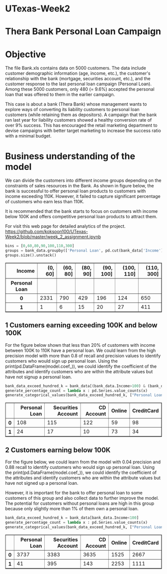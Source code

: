 # UTexas-Week2


# Thera Bank Personal Loan Campaign

# Objective
The file Bank.xls contains data on 5000 customers. The data include customer demographic information (age, income, etc.), the customer's relationship with the bank (mortgage, securities account, etc.), and the customer response to the last personal loan campaign (Personal Loan). Among these 5000 customers, only 480 (= 9.6%) accepted the personal loan that was offered to them in the earlier campaign.

This case is about a bank (Thera Bank) whose management wants to explore ways of converting its liability customers to personal loan customers (while retaining them as depositors). A campaign that the bank ran last year for liability customers showed a healthy conversion rate of over 9% success. This has encouraged the retail marketing department to devise campaigns with better target marketing to increase the success ratio with a minimal budget.

# Business understanding of the model

We can divide the customers into different income groups depending on the constraints of sales resources in the Bank. As shown in figure below, the bank is successful to offer personal loan products to customers with income exceeding 110K. However, it failed to capture significant percentage of customers who earn less than 110K.

It is recommended that the bank starts to focus on customers with income below 100K and offers competitive personal loan products to attract them.

For visit this web page for detailed analytics of the project.
https://github.com/koksoon100/UTexas-Week2/blob/master/week_2_assignment.ipynb


```python
bins = [0,60,80,90,100,110,300]
groups = bank_data.groupby(['Personal Loan', pd.cut(bank_data['Income'], bins)])
groups.size().unstack()
```




<div>

<table border="1" class="dataframe">
  <thead>
    <tr style="text-align: right;">
      <th>Income</th>
      <th>(0, 60]</th>
      <th>(60, 80]</th>
      <th>(80, 90]</th>
      <th>(90, 100]</th>
      <th>(100, 110]</th>
      <th>(110, 300]</th>
    </tr>
    <tr>
      <th>Personal Loan</th>
      <th></th>
      <th></th>
      <th></th>
      <th></th>
      <th></th>
      <th></th>
    </tr>
  </thead>
  <tbody>
    <tr>
      <th>0</th>
      <td>2331</td>
      <td>790</td>
      <td>429</td>
      <td>196</td>
      <td>124</td>
      <td>650</td>
    </tr>
    <tr>
      <th>1</th>
      <td>1</td>
      <td>6</td>
      <td>15</td>
      <td>20</td>
      <td>27</td>
      <td>411</td>
    </tr>
  </tbody>
</table>
</div>



## 1 Customers earning exceeding 100K and below 100K

For the figure below shown that less than 20% of customers with income between 100K to 110K have a personal loan. We could learn from the high precision model with more than 0.8 of recall and precision values to identify customers who would sign up personal loan. Using the print(pd.DataFrame(model.coef_)), we could identify the coefficient of the attributes and identify customers who are within the attribute values but have not signup a personal loan.


```python
bank_data_exceed_hundred_k = bank_data[(bank_data.Income>100) & (bank_data.Income<110)] 
generate_percentage_count = lambda x : pd.Series.value_counts(x)
generate_categorical_values(bank_data_exceed_hundred_k, ["Personal Loan", "Securities Account", "CD Account", "Online", "CreditCard"]).apply(generate_percentage_count)
```



<div>

<table border="1" class="dataframe">
  <thead>
    <tr style="text-align: right;">
      <th></th>
      <th>Personal Loan</th>
      <th>Securities Account</th>
      <th>CD Account</th>
      <th>Online</th>
      <th>CreditCard</th>
    </tr>
  </thead>
  <tbody>
    <tr>
      <th>0</th>
      <td>108</td>
      <td>115</td>
      <td>122</td>
      <td>59</td>
      <td>98</td>
    </tr>
    <tr>
      <th>1</th>
      <td>24</td>
      <td>17</td>
      <td>10</td>
      <td>73</td>
      <td>34</td>
    </tr>
  </tbody>
</table>
</div>



## 2 Customers earning below 100K

For the figure below, we could learn from the model with 0.04 precision and 0.88 recall to identify customers who would sign up personal loan. Using the print(pd.DataFrame(model.coef_)), we could identify the coefficient of the attributes and identify customers who are within the attribute values but have not signed up a personal loan.

However, it is important for the bank to offer personal loan to some customers of this group and also collect data to further improve the model. The potential for customers without personal loans are high in this group because only slightly more than 1% of them own a personal loan.


```python
bank_data_exceed_hundred_k = bank_data[bank_data.Income<100] 
generate_percentage_count = lambda x : pd.Series.value_counts(x)
generate_categorical_values(bank_data_exceed_hundred_k, ["Personal Loan", "Securities Account", "CD Account", "Online", "CreditCard"]).apply(generate_percentage_count)
```
 




<div>
<table border="1" class="dataframe">
  <thead>
    <tr style="text-align: right;">
      <th></th>
      <th>Personal Loan</th>
      <th>Securities Account</th>
      <th>CD Account</th>
      <th>Online</th>
      <th>CreditCard</th>
    </tr>
  </thead>
  <tbody>
    <tr>
      <th>0</th>
      <td>3737</td>
      <td>3383</td>
      <td>3635</td>
      <td>1525</td>
      <td>2667</td>
    </tr>
    <tr>
      <th>1</th>
      <td>41</td>
      <td>395</td>
      <td>143</td>
      <td>2253</td>
      <td>1111</td>
    </tr>
  </tbody>
</table>
</div>




```python

```
